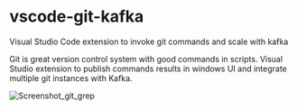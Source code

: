 # vscode-git-kafka
Visual Studio Code extension to invoke git commands and scale with kafka

Git is great version control system with good commands in scripts. Visual Studio extension to publish commands results in windows UI and integrate multiple git instances with Kafka.

![Screenshot_git_grep](https://github.com/user-attachments/assets/b263326e-758a-4904-8e9a-9e2023fc5bb8)
